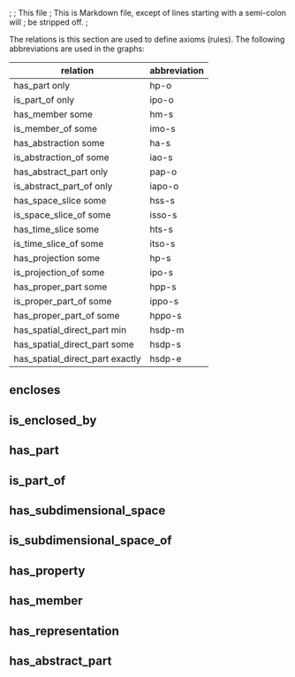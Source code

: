 ;
; This file
; This is Markdown file, except of lines starting with a semi-colon will
; be stripped off.
;

The relations is this section are used to define axioms (rules).  The
following abbreviations are used in the graphs:

| relation                        | abbreviation |
| --------                        | ------------ |
| has_part only                   | hp-o         |
| is_part_of only                 | ipo-o        |
| has_member some                 | hm-s         |
| is_member_of some               | imo-s        |
| has_abstraction some            | ha-s         |
| is_abstraction_of some          | iao-s        |
| has_abstract_part only          | pap-o        |
| is_abstract_part_of only        | iapo-o       |
| has_space_slice some            | hss-s        |
| is_space_slice_of some          | isso-s       |
| has_time_slice some             | hts-s        |
| is_time_slice_of some           | itso-s       |
| has_projection some             | hp-s         |
| is_projection_of some           | ipo-s        |
| has_proper_part some            | hpp-s        |
| is_proper_part_of some          | ippo-s       |
| has_proper_part_of some         | hppo-s       |
| has_spatial_direct_part min     | hsdp-m       |
| has_spatial_direct_part some    | hsdp-s       |
| has_spatial_direct_part exactly | hsdp-e       |



## encloses


## is_enclosed_by


## has_part


## is_part_of


## has_subdimensional_space


## is_subdimensional_space_of


## has_property


## has_member


## has_representation


## has_abstract_part
